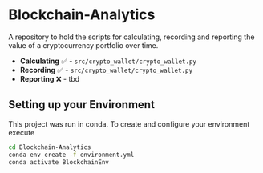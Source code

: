# Blockchain-Analytics
A repository to hold the scripts for calculating, recording and reporting the value of a cryptocurrency portfolio over time.

- **Calculating** ✅ - `src/crypto_wallet/crypto_wallet.py`
- **Recording** ✅ - `src/crypto_wallet/crypto_wallet.py`
- **Reporting** ❌ - tbd
## Setting up your Environment

This project was run in conda. To create and configure your environment execute
```bash
cd Blockchain-Analytics
conda env create -f environment.yml
conda activate BlockchainEnv
```